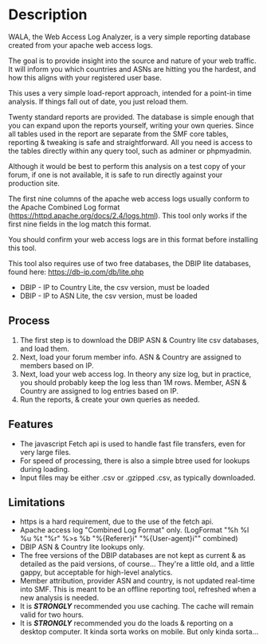 # Description
WALA, the Web Access Log Analyzer, is a very simple reporting database created from your apache web access logs.

The goal is to provide insight into the source and nature of your web traffic.  It will inform you which countries and ASNs are hitting you the hardest, and how this aligns with your registered user base.

This uses a very simple load-report approach, intended for a point-in time analysis.  If things fall out of date, you just reload them.

Twenty standard reports are provided.  The database is simple enough that you can expand upon the reports yourself, writing your own queries.  Since all tables used in the report are separate from the SMF core tables, reporting & tweaking is safe and straightforward.  All you need is access to the tables directly within any query tool, such as adminer or phpmyadmin.

Although it would be best to perform this analysis on a test copy of your forum, if one is not available, it is safe to run directly against your production site.

The first nine columns of the apache web access logs usually conform to the Apache Combined Log format (https://httpd.apache.org/docs/2.4/logs.html).  This tool only works if the first nine fields in the log match this format.  

You should confirm your web access logs are in this format before installing this tool.

This tool also requires use of two free databases, the DBIP lite databases, found here: https://db-ip.com/db/lite.php
 - DBIP - IP to Country Lite, the csv version, must be loaded
 - DBIP - IP to ASN Lite, the csv version, must be loaded

## Process
 1. The first step is to download the DBIP ASN & Country lite csv databases, and load them.
 2. Next, load your forum member info.  ASN & Country are assigned to members based on IP.
 3. Next, load your web access log.  In theory any size log, but in practice, you should probably keep the log less than 1M rows.  Member, ASN & Country are assigned to log entries based on IP.
 4. Run the reports, & create your own queries as needed.

## Features
 - The javascript Fetch api is used to handle fast file transfers, even for very large files.
 - For speed of processing, there is also a simple btree used for lookups during loading.
 - Input files may be either .csv or .gzipped .csv, as typically downloaded.

## Limitations
 - https is a hard requirement, due to the use of the fetch api.
 - Apache access log "Combined Log Format" only.  (LogFormat "%h %l %u %t \"%r\" %>s %b \"%{Referer}i\" \"%{User-agent}i\"" combined)
 - DBIP ASN & Country lite lookups only.
 - The free versions of the DBIP databases are not kept as current & as detailed as the paid versions, of course...  They're a little old, and a little gappy, but acceptable for high-level analytics.
 - Member attribution, provider ASN and country, is not updated real-time into SMF.  This is meant to be an offline reporting tool, refreshed when a new analysis is needed.
 - It is ***STRONGLY*** recommended you use caching.  The cache will remain valid for two hours.
 - It is ***STRONGLY*** recommended you do the loads & reporting on a desktop computer.  It kinda sorta works on mobile.  But only kinda sorta...

